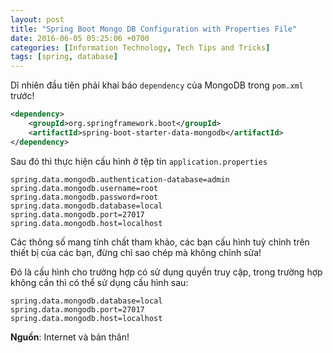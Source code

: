 ```yaml
---
layout: post
title: "Spring Boot Mongo DB Configuration with Properties File"
date: 2016-06-05 05:25:06 +0700
categories: [Information Technology, Tech Tips and Tricks]
tags: [spring, database]
---
```


Dĩ nhiên đầu tiên phải khai báo `dependency` của MongoDB trong `pom.xml` trước!
```xml
<dependency>
	<groupId>org.springframework.boot</groupId>
	<artifactId>spring-boot-starter-data-mongodb</artifactId>
</dependency>
```

Sau đó thì thực hiện cấu hình ở tệp tin `application.properties`
```properties
spring.data.mongodb.authentication-database=admin
spring.data.mongodb.username=root
spring.data.mongodb.password=root
spring.data.mongodb.database=local
spring.data.mongodb.port=27017
spring.data.mongodb.host=localhost
```
Các thông số mang tính chất tham khảo, các bạn cấu hình tuỳ chỉnh trên thiết bị của các bạn, đừng chỉ sao chép mà không chỉnh sửa!

Đó là cấu hình cho trường hợp có sử dụng quyền truy cập, trong trường hợp không cần thì có thể sử dụng cấu hình sau:
```properties
spring.data.mongodb.database=local
spring.data.mongodb.port=27017
spring.data.mongodb.host=localhost
```

**Nguồn**: Internet và bản thân!